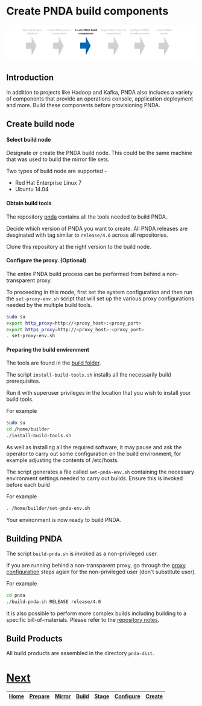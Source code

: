 # Create PNDA build components

![](../images/breadcrumbs-build.jpg)

## Introduction

In addition to projects like Hadoop and Kafka, PNDA also includes a variety of components that provide an operations console, application deployment and more. Build these components before provisioning PNDA.

## Create build node

#### Select build node

Designate or create the PNDA build node. This could be the same machine that was used to build the mirror file sets.
 
Two types of build node are supported -

- Red Hat Enterprise Linux 7
- Ubuntu 14.04 


#### Obtain build tools

The repository [pnda](https://github.com/pndaproject/pnda) contains all the tools needed to build PNDA.

Decide which version of PNDA you want to create. All PNDA releases are desginated with tag similar to ```release/4.0``` across all repositories. 

Clone this repository at the right version to the build node.

#### Configure the proxy. (Optional)

The entire PNDA build process can be performed from behind a non-transparent proxy. 

To proceeding in this mode, first set the system configuration and then run the ```set-proxy-env.sh``` script that will set up the various proxy configurations needed by the multiple build tools.

```sh
sudo su
export http_proxy=http://<proxy_host>:<proxy_port>
export https_proxy=http://<proxy_host>:<proxy_port>
. set-proxy-env.sh
```

#### Preparing the build environment

The tools are found in the [build folder](https://github.com/pndaproject/pnda/tree/master/build).

The script ```install-build-tools.sh``` installs all the necessarily build prerequisites.

Run it with superuser privileges in the location that you wish to install your build tools.

For example

```sh
sudo su
cd /home/builder
./install-build-tools.sh
```

As well as installing all the required software, it may pause and ask the operator to carry out some configuration on the build environment, for example adjusting the contents of /etc/hosts.

The script generates a file called ```set-pnda-env.sh``` containing the necessary environment settings needed to carry out builds. Ensure this is invoked before each build

For example

```sh
. /home/builder/set-pnda-env.sh
```

Your environment is now ready to build PNDA.

## Building PNDA

The script ```build-pnda.sh``` is invoked as a non-privileged user. 

If you are running behind a non-transparent proxy, go through the [proxy configuration](#configure-the-proxy-optional) steps again for the non-privileged user (don't substitute user).

For example

```sh
cd pnda
./build-pnda.sh RELEASE release/4.0
```

It is also possible to perform more complex builds including building to a specific bill-of-materials. Please refer to the [repository notes](https://github.com/pndaproject/pnda).

## Build Products

All build products are assembled in the directory ```pnda-dist```.

# [Next](STAGE.md)

| [Home](../OVERVIEW.md) | [Prepare](PREPARE.md) | [Mirror](MIRROR.md) | [Build](BUILD.md) | [Stage](STAGE.md) | [Configure](CONFIGURE.md) | [Create](CREATE.md) | 
| --- | --- | --- | --- | --- | --- | --- |
